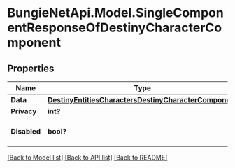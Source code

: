 # BungieNetApi.Model.SingleComponentResponseOfDestinyCharacterComponent
## Properties

Name | Type | Description | Notes
------------ | ------------- | ------------- | -------------
**Data** | [**DestinyEntitiesCharactersDestinyCharacterComponent**](DestinyEntitiesCharactersDestinyCharacterComponent.md) |  | [optional] 
**Privacy** | **int?** |  | [optional] 
**Disabled** | **bool?** | If true, this component is disabled. | [optional] 

[[Back to Model list]](../README.md#documentation-for-models) [[Back to API list]](../README.md#documentation-for-api-endpoints) [[Back to README]](../README.md)

